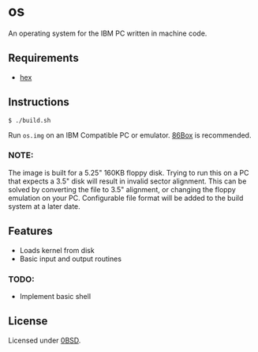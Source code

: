 # os

An operating system for the IBM PC written in machine code.

## Requirements

- [hex](https://github.com/jpcregan/hex)

## Instructions

    $ ./build.sh

Run `os.img` on an IBM Compatible PC or emulator. [86Box](https://86box.net/) is recommended.

### NOTE:

The image is built for a 5.25" 160KB floppy disk. Trying to run this on a PC that expects a 3.5" disk will result in invalid sector alignment. This can be solved by converting the file to 3.5" alignment, or changing the floppy emulation on your PC. Configurable file format will be added to the build system at a later date.

## Features

- Loads kernel from disk
- Basic input and output routines

### TODO:

- Implement basic shell

## License

Licensed under [0BSD](https://opensource.org/license/0BSD).
